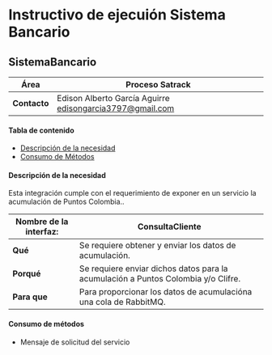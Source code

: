 # Instructivo de ejecuión Sistema Bancario #

## SistemaBancario ##

| **Área**     | Proceso Satrack |
| ------------ | ------------------------------------------- |
| **Contacto** | Edison Alberto García Aguirre edisongarcia3797@gmail.com|


#### Tabla de contenido

- [Descripción de la necesidad](#descripción-de-la-necesidad)
- [Consumo de Métodos](#consumo-de-métodos)


#### Descripción de la necesidad

Esta integración cumple con el requerimiento de exponer en un servicio la acumulación de Puntos Colombia..

| **Nombre de la interfaz:** | **ConsultaCliente**                            |
| -------------------------- | ------------------------------------------------------------ |
| **Qué**                    | Se requiere obtener y enviar los datos de acumulación.|
| **Porqué**                 | Se requiere enviar dichos datos para la acumulación a Puntos Colombia y/o Clifre.|
| **Para que**               | Para proporcionar los datos de acumulacióna una cola de RabbitMQ.|

#### Consumo de métodos
- Mensaje de solicitud del servicio
 
